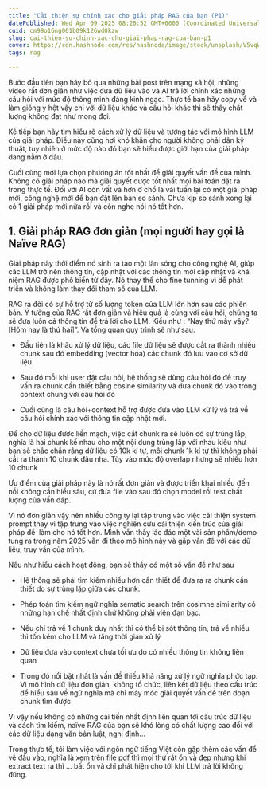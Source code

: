 ```yaml
---
title: "Cải thiện sự chính xác cho giải pháp RAG của bạn (P1)"
datePublished: Wed Apr 09 2025 08:26:52 GMT+0000 (Coordinated Universal Time)
cuid: cm99o16ng001b09k126wd0kzw
slug: cai-thien-su-chinh-xac-cho-giai-phap-rag-cua-ban-p1
cover: https://cdn.hashnode.com/res/hashnode/image/stock/unsplash/V5vqWC9gyEU/upload/441add0591c8d7992b5748545c20498d.jpeg
tags: rag

---
```


Bước đầu tiên bạn hãy bỏ qua những bài post trên mạng xã hội, những video rất đơn giản như việc đưa dữ liệu vào và AI trả lời chính xác những câu hỏi với mức độ thông minh đáng kinh ngạc. Thực tế bạn hãy copy về và làm giống y hệt vậy chỉ với dữ liệu khác và câu hỏi khác thì sẽ thấy chất lượng không đạt như mong đợi.

Kế tiếp bạn hãy tìm hiểu rõ cách xử lý dữ liệu và tương tác với mô hình LLM của giải pháp. Điều này cũng hơi khó khăn cho người không phải dân kỹ thuật, tuy nhiên ở mức độ nào đó bạn sẽ hiểu được giới hạn của giải pháp đang nằm ở đâu.

Cuối cùng mới lựa chọn phương án tốt nhất để giải quyết vấn đề của mình. Không có giải pháp nào mà giải quyết được tốt nhất mọi bài toán đặt ra trong thực tế. Đối với AI còn vất vả hơn ở chổ là vài tuần lại có một giải pháp mới, công nghệ mới để bạn đặt lên bàn so sánh. Chưa kịp so sánh xong lại có 1 giải pháp mới nữa rồi và còn nghe nói nó tốt hơn.

## 1\. Giải pháp RAG đơn giản (mọi người hay gọi là Naïve RAG)

Giải pháp này thời điểm nó sinh ra tạo một làn sóng cho công nghệ AI, giúp các LLM trở nên thông tin, cập nhật với các thông tin mới cập nhật và khái niệm RAG được phổ biến từ đây. Nó thay thế cho fine tunning vì dễ phát triển và không làm thay đổi tham số của LLM.

RAG ra đời có sự hỗ trợ từ số lượng token của LLM lớn hơn sau các phiên bản. Ý tưởng của RAG rất đơn giản và hiệu quả là cùng với câu hỏi, chúng ta sẽ đưa luôn cả thông tin để trả lời cho LLM. Kiểu như : “Nay thứ mấy vậy? \[Hôm nay là thứ hai\]”. Và tổng quan quy trình sẽ như sau.

* Đầu tiên là khâu xử lý dữ liệu, các file dữ liệu sẽ được cắt ra thành nhiều chunk sau đó embedding (vector hóa) các chunk đó lưu vào cơ sở dữ liệu.
    
* Sau đó mỗi khi user đặt câu hỏi, hệ thống sẽ dùng câu hỏi đó để truy vấn ra chunk cần thiết bằng cosine similarity và đưa chunk đó vào trong context chung với câu hỏi đó
    
* Cuối cùng là câu hỏi+context hỗ trợ được đưa vào LLM xử lý và trả về câu hỏi chính xác với thông tin cập nhật mới.
    

Để cho dữ liệu được liền mạch, việc cắt chunk ra sẽ luôn có sự trùng lắp, nghĩa là hai chunk kế nhau cho một nội dung trùng lắp với nhau kiểu như bạn sẽ chắc chắn rằng dữ liệu có 10k kí tự, mỗi chunk 1k kí tự thì không phải cắt ra thành 10 chunk đâu nha. Tùy vào mức độ overlap nhưng sẽ nhiều hơn 10 chunk

Ưu điểm của giải pháp này là nó rất đơn giản và được triển khai nhiều đến nỗi không cần hiểu sâu, cứ đưa file vào sau đó chọn model rồi test chất lượng của vấn đáp.

Vì nó đơn giản vậy nên nhiều công ty lại tập trung vào việc cải thiện system prompt thay vì tập trung vào việc nghiên cứu cải thiện kiến trúc của giải pháp để  làm cho nó tốt hơn. Mình vẫn thấy lác đác một vài sản phẩm/demo tung ra trong năm 2025 vẫn đi theo mô hình này và gặp vấn đề với các dữ liệu, truy vấn của mình.

Nếu như hiểu cách hoạt động, bạn sẽ thấy có một số vấn đề như sau

* Hệ thống sẽ phải tìm kiếm nhiều hơn cần thiết để đưa ra ra chunk cần thiết do sự trùng lặp giữa các chunk.
    
* Phép toán tìm kiếm ngữ nghĩa sematic search trên cosimne similarity có những hạn chế nhất định chứ [không phải viên đạn bạc](https://www.shaped.ai/blog/cosine-similarity-not-the-silver-bullet-we-thought-it-was).
    
* Nếu chỉ trả về 1 chunk duy nhất thì có thể bị sót thông tin, trả về nhiều thì tốn kém cho LLM và tăng thời gian xử lý
    
* Dữ liệu đưa vào context chưa tối ưu do có nhiều thông tin không liên quan
    
* Trong đó nổi bật nhất là vấn đề thiếu khả năng xử lý ngữ nghĩa phức tạp. Vì mô hình dữ liệu đơn giản, không tổ chức, liên kết dữ liệu theo cấu trúc để hiểu sâu về ngữ nghĩa mà chỉ máy móc giải quyết vấn đề trên đoạn chunk tìm được
    

Vì vậy nếu không có những cải tiến nhất định liên quan tới cấu trúc dữ liệu và cách tìm kiếm, naïve RAG của bạn sẽ khó lòng có chất lượng cao đối với các dữ liệu dạng văn bản luật, nghị định…

Trong thực tế, tôi làm việc với ngôn ngữ tiếng Việt còn gặp thêm các vấn đề về đầu vào, nghĩa là xem trên file pdf thì mọi thứ rất ổn và đẹp nhưng khi extract text ra thì … bất ổn và chỉ phát hiện cho tới khi LLM trả lời không đúng.